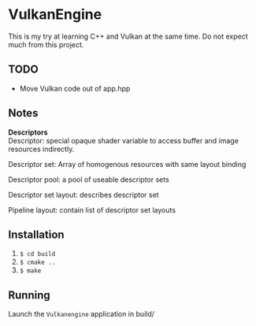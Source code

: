 # VulkanEngine

This is my try at learning C++ and Vulkan at the same time. Do not expect much from this project.

## TODO
- Move Vulkan code out of app.hpp

## Notes
**Descriptors**  
Descriptor: special opaque shader variable to access buffer and image resources indirectly.

Descriptor set: Array of homogenous resources with same layout binding

Descriptor pool: a pool of useable descriptor sets

Descriptor set layout: describes descriptor set

Pipeline layout: contain list of descriptor set layouts

## Installation

1. `$ cd build`
2. `$ cmake ..`
3. `$ make`

## Running

Launch the `Vulkanengine` application in build/
